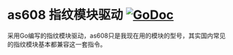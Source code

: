 # as608 指纹模块驱动 [![GoDoc](https://godoc.org/github.com/Yee2/as608?status.svg)](https://godoc.org/github.com/Yee2/as608)

采用Go编写的指纹模块驱动，as608只是我现在用的模块的型号，其实国内常见的指纹模块基本都兼容这一套指令。
